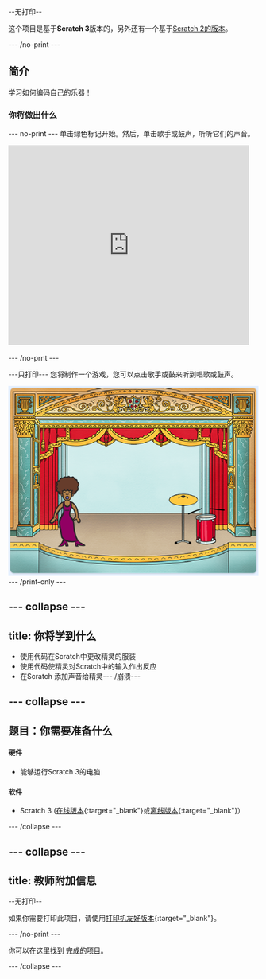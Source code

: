 --无打印--

这个项目是基于**Scratch 3**版本的，另外还有一个基于[Scratch 2的版本](https://projects.raspberrypi.org/en/projects/rock-band-scratch2)。

\--- /no-print \---

## 简介

学习如何编码自己的乐器！

### 你将做出什么

\--- no-print \--- 单击绿色标记开始。然后，单击歌手或鼓声，听听它们的声音。

<div class="scratch-preview">
  <iframe allowtransparency="true" width="485" height="402" src="https://scratch.mit.edu/projects/embed/276872220/?autostart=false" frameborder="0" scrolling="no"></iframe>
</div>

\--- /no-prnt \---

\---只打印\--- 您将制作一个游戏，您可以点击歌手或鼓来听到唱歌或鼓声。

![游戏截图](images/demo.png) \--- /print-only \---

## \--- collapse \---

## title: 你将学到什么

+ 使用代码在Scratch中更改精灵的服装
+ 使用代码使精灵对Scratch中的输入作出反应
+ 在Scratch 添加声音给精灵\--- /崩溃\---

## \--- collapse \---

## 题目：你需要准备什么

#### 硬件

+ 能够运行Scratch 3的电脑

#### 软件

+ Scratch 3 ([在线版本](http://rpf.io/scratchon){:target="_blank"}或[离线版本](http://rpf.io/scratchoff){:target="_blank"}）

\--- /collapse \---

## \--- collapse \---

## title: 教师附加信息

--无打印--

如果你需要打印此项目，请使用[打印机友好版本](https://projects.raspberrypi.org/en/projects/rock-band/print){:target="_blank"}。

\--- /no-print \---

你可以在这里找到 [完成的项目](http://rpf.io/p/en/rock-band-get)。

\--- /collapse \---